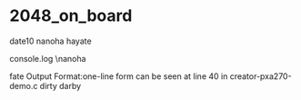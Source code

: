 2048_on_board
=============
date10
nanoha
hayate

console.log \nanoha

fate
Output Format:one-line form can be seen at line 40 in creator-pxa270-demo.c
dirty
darby

